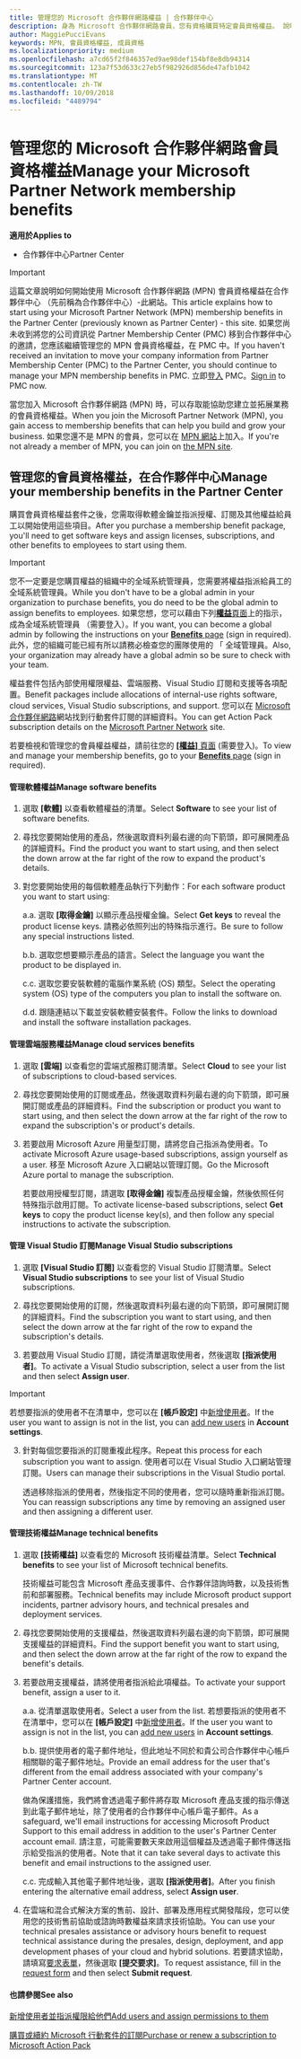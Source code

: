 ```yaml
---
title: 管理您的 Microsoft 合作夥伴網路權益 | 合作夥伴中心
description: 身為 Microsoft 合作夥伴網路會員，您有資格購買特定會員資格權益。 說明如何啟用及管理您的會員資格權益，在合作夥伴中心。
author: MaggiePucciEvans
keywords: MPN, 會員資格權益, 成員資格
ms.localizationpriority: medium
ms.openlocfilehash: a7cd65f2f846357ed9ae98def154bf8e8db94314
ms.sourcegitcommit: 123a7f53d633c27eb5f982926d856de47afb1042
ms.translationtype: MT
ms.contentlocale: zh-TW
ms.lasthandoff: 10/09/2018
ms.locfileid: "4489794"
---
```

# <a name="manage-your-microsoft-partner-network-membership-benefits"></a><span data-ttu-id="448c8-105">管理您的 Microsoft 合作夥伴網路會員資格權益</span><span class="sxs-lookup"><span data-stu-id="448c8-105">Manage your Microsoft Partner Network membership benefits</span></span>

**<span data-ttu-id="448c8-106">適用於</span><span class="sxs-lookup"><span data-stu-id="448c8-106">Applies to</span></span>**

-  <span data-ttu-id="448c8-107">合作夥伴中心</span><span class="sxs-lookup"><span data-stu-id="448c8-107">Partner Center</span></span>

>[!IMPORTANT]
><span data-ttu-id="448c8-108">這篇文章說明如何開始使用 Microsoft 合作夥伴網路 (MPN) 會員資格權益在合作夥伴中心 （先前稱為合作夥伴中心）-此網站。</span><span class="sxs-lookup"><span data-stu-id="448c8-108">This article explains how to start using your Microsoft Partner Network (MPN) membership benefits in the Partner Center (previously known as Partner Center) - this site.</span></span> <span data-ttu-id="448c8-109">如果您尚未收到將您的公司資訊從 Partner Membership Center (PMC) 移到合作夥伴中心的邀請，您應該繼續管理您的 MPN 會員資格權益，在 PMC 中。</span><span class="sxs-lookup"><span data-stu-id="448c8-109">If you haven't received an invitation to move your company information from Partner Membership Center (PMC) to the Partner Center, you should continue to manage your MPN membership benefits in PMC.</span></span> <span data-ttu-id="448c8-110">立即[登入](https://partner.microsoft.com/_login?authType=OpenIdConnect) PMC。</span><span class="sxs-lookup"><span data-stu-id="448c8-110">[Sign in](https://partner.microsoft.com/_login?authType=OpenIdConnect) to PMC now.</span></span>   

<span data-ttu-id="448c8-111">當您加入 Microsoft 合作夥伴網路 (MPN) 時，可以存取能協助您建立並拓展業務的會員資格權益。</span><span class="sxs-lookup"><span data-stu-id="448c8-111">When you join the Microsoft Partner Network (MPN), you gain access to membership benefits that can help you build and grow your business.</span></span> <span data-ttu-id="448c8-112">如果您還不是 MPN 的會員，您可以在 [MPN 網站](https://partner.microsoft.com/membership)上加入。</span><span class="sxs-lookup"><span data-stu-id="448c8-112">If you're not already a member of MPN, you can join on [the MPN site](https://partner.microsoft.com/membership).</span></span>


## <a name="manage-your-membership-benefits-in-the-partner-center"></a><span data-ttu-id="448c8-113">管理您的會員資格權益，在合作夥伴中心</span><span class="sxs-lookup"><span data-stu-id="448c8-113">Manage your membership benefits in the Partner Center</span></span>

<span data-ttu-id="448c8-114">購買會員資格權益套件之後，您需取得軟體金鑰並指派授權、訂閱及其他權益給員工以開始使用這些項目。</span><span class="sxs-lookup"><span data-stu-id="448c8-114">After you purchase a membership benefit package, you'll need to get software keys and assign licenses, subscriptions, and other benefits to employees to start using them.</span></span> 

>[!IMPORTANT]
><span data-ttu-id="448c8-115">您不一定要是您購買權益的組織中的全域系統管理員，您需要將權益指派給員工的全域系統管理員。</span><span class="sxs-lookup"><span data-stu-id="448c8-115">While you don't have to be a global admin in your organization to purchase benefits, you do need to be the global admin to assign benefits to employees.</span></span>  <span data-ttu-id="448c8-116">如果您想，您可以藉由下列[**權益**頁面](https://partnercenter.microsoft.com/pcv/partnership/benefits)上的指示，成為全域系統管理員 （需要登入）。</span><span class="sxs-lookup"><span data-stu-id="448c8-116">If you want, you can become a global admin by following the instructions on your [**Benefits** page](https://partnercenter.microsoft.com/pcv/partnership/benefits) (sign in required).</span></span> <span data-ttu-id="448c8-117">此外，您的組織可能已經有所以請務必檢查您的團隊使用的 「 全域管理員。</span><span class="sxs-lookup"><span data-stu-id="448c8-117">Also, your organization may already have a global admin so be sure to check with your team.</span></span>

<span data-ttu-id="448c8-118">權益套件包括內部使用權限權益、雲端服務、Visual Studio 訂閱和支援等各項配置。</span><span class="sxs-lookup"><span data-stu-id="448c8-118">Benefit packages include allocations of internal-use rights software, cloud services, Visual Studio subscriptions, and support.</span></span> <span data-ttu-id="448c8-119">您可以在 [Microsoft 合作夥伴網路](https://partner.microsoft.com/membership/internal-use-software)網站找到行動套件訂閱的詳細資料。</span><span class="sxs-lookup"><span data-stu-id="448c8-119">You can get Action Pack subscription details on the [Microsoft Partner Network](https://partner.microsoft.com/membership/internal-use-software) site.</span></span>  

<span data-ttu-id="448c8-120">若要檢視和管理您的會員權益權益，請前往您的 [**\[權益\]** 頁面](https://partnercenter.microsoft.com/pcv/partnership/benefits) (需要登入)。</span><span class="sxs-lookup"><span data-stu-id="448c8-120">To view and manage your membership benefits, go to your [**Benefits** page](https://partnercenter.microsoft.com/pcv/partnership/benefits) (sign in required).</span></span>

#### <a name="manage-software-benefits"></a><span data-ttu-id="448c8-121">管理軟體權益</span><span class="sxs-lookup"><span data-stu-id="448c8-121">Manage software benefits</span></span>

1.  <span data-ttu-id="448c8-122">選取 **\[軟體\]** 以查看軟體權益的清單。</span><span class="sxs-lookup"><span data-stu-id="448c8-122">Select **Software** to see your list of software benefits.</span></span> 

2.  <span data-ttu-id="448c8-123">尋找您要開始使用的產品，然後選取資料列最右邊的向下箭頭，即可展開產品的詳細資料。</span><span class="sxs-lookup"><span data-stu-id="448c8-123">Find the product you want to start using, and then select the down arrow at the far right of the row to expand the product's details.</span></span> 

3. <span data-ttu-id="448c8-124">對您要開始使用的每個軟體產品執行下列動作：</span><span class="sxs-lookup"><span data-stu-id="448c8-124">For each software product you want to start using:</span></span>

    <span data-ttu-id="448c8-125">a.</span><span class="sxs-lookup"><span data-stu-id="448c8-125">a.</span></span> <span data-ttu-id="448c8-126">選取 **\[取得金鑰\]** 以顯示產品授權金鑰。</span><span class="sxs-lookup"><span data-stu-id="448c8-126">Select **Get keys** to reveal the product license keys.</span></span> <span data-ttu-id="448c8-127">請務必依照列出的特殊指示進行。</span><span class="sxs-lookup"><span data-stu-id="448c8-127">Be sure to follow any special instructions listed.</span></span>

    <span data-ttu-id="448c8-128">b.</span><span class="sxs-lookup"><span data-stu-id="448c8-128">b.</span></span> <span data-ttu-id="448c8-129">選取您想要顯示產品的語言。</span><span class="sxs-lookup"><span data-stu-id="448c8-129">Select the language you want the product to be displayed in.</span></span>

    <span data-ttu-id="448c8-130">c.</span><span class="sxs-lookup"><span data-stu-id="448c8-130">c.</span></span> <span data-ttu-id="448c8-131">選取您要安裝軟體的電腦作業系統 (OS) 類型。</span><span class="sxs-lookup"><span data-stu-id="448c8-131">Select the operating system (OS) type of the computers you plan to install the software on.</span></span>

    <span data-ttu-id="448c8-132">d.</span><span class="sxs-lookup"><span data-stu-id="448c8-132">d.</span></span> <span data-ttu-id="448c8-133">跟隨連結以下載並安裝軟體安裝套件。</span><span class="sxs-lookup"><span data-stu-id="448c8-133">Follow the links to download and install the software installation packages.</span></span>


#### <a name="manage-cloud-services-benefits"></a><span data-ttu-id="448c8-134">管理雲端服務權益</span><span class="sxs-lookup"><span data-stu-id="448c8-134">Manage cloud services benefits</span></span>

1. <span data-ttu-id="448c8-135">選取 **\[雲端\]** 以查看您的雲端式服務訂閱清單。</span><span class="sxs-lookup"><span data-stu-id="448c8-135">Select **Cloud** to see your list of subscriptions to cloud-based services.</span></span>

2. <span data-ttu-id="448c8-136">尋找您要開始使用的訂閱或產品，然後選取資料列最右邊的向下箭頭，即可展開訂閱或產品的詳細資料。</span><span class="sxs-lookup"><span data-stu-id="448c8-136">Find the subscription or product you want to start using, and then select the down arrow at the far right of the row to expand the subscription's or product's details.</span></span> 

3. <span data-ttu-id="448c8-137">若要啟用 Microsoft Azure 用量型訂閱，請將您自己指派為使用者。</span><span class="sxs-lookup"><span data-stu-id="448c8-137">To activate Microsoft Azure usage-based subscriptions, assign yourself as a user.</span></span> <span data-ttu-id="448c8-138">移至 Microsoft Azure 入口網站以管理訂閱。</span><span class="sxs-lookup"><span data-stu-id="448c8-138">Go the Microsoft Azure portal to manage the subscription.</span></span>

    <span data-ttu-id="448c8-139">若要啟用授權型訂閱，請選取 **\[取得金鑰\]** 複製產品授權金鑰，然後依照任何特殊指示啟用訂閱。</span><span class="sxs-lookup"><span data-stu-id="448c8-139">To activate license-based subscriptions, select **Get keys** to copy the product license key(s), and then follow any special instructions to activate the subscription.</span></span>  


#### <a name="manage-visual-studio-subscriptions"></a><span data-ttu-id="448c8-140">管理 Visual Studio 訂閱</span><span class="sxs-lookup"><span data-stu-id="448c8-140">Manage Visual Studio subscriptions</span></span>

1. <span data-ttu-id="448c8-141">選取 **\[Visual Studio 訂閱\]** 以查看您的 Visual Studio 訂閱清單。</span><span class="sxs-lookup"><span data-stu-id="448c8-141">Select **Visual Studio subscriptions** to see your list of Visual Studio subscriptions.</span></span> 

2. <span data-ttu-id="448c8-142">尋找您要開始使用的訂閱，然後選取資料列最右邊的向下箭頭，即可展開訂閱的詳細資料。</span><span class="sxs-lookup"><span data-stu-id="448c8-142">Find the subscription you want to start using, and then select the down arrow at the far right of the row to expand the subscription's details.</span></span> 

3. <span data-ttu-id="448c8-143">若要啟用 Visual Studio 訂閱，請從清單選取使用者，然後選取 **\[指派使用者\]**。</span><span class="sxs-lookup"><span data-stu-id="448c8-143">To activate a Visual Studio subscription, select a user from the list and then select **Assign user**.</span></span> 

> [!IMPORTANT]  
> <span data-ttu-id="448c8-144">若想要指派的使用者不在清單中，您可以在 **\[帳戶設定\]** 中[新增使用者](create-user-accounts-and-set-permissions.md)。</span><span class="sxs-lookup"><span data-stu-id="448c8-144">If the user you want to assign is not in the list, you can [add new users](create-user-accounts-and-set-permissions.md) in **Account settings**.</span></span>

3. <span data-ttu-id="448c8-145">針對每個您要指派的訂閱重複此程序。</span><span class="sxs-lookup"><span data-stu-id="448c8-145">Repeat this process for each subscription you want to assign.</span></span> <span data-ttu-id="448c8-146">使用者可以在 Visual Studio 入口網站管理訂閱。</span><span class="sxs-lookup"><span data-stu-id="448c8-146">Users can manage their subscriptions in the Visual Studio portal.</span></span> 

    <span data-ttu-id="448c8-147">透過移除指派的使用者，然後指定不同的使用者，您可以隨時重新指派訂閱。</span><span class="sxs-lookup"><span data-stu-id="448c8-147">You can reassign subscriptions any time by removing an assigned user and then assigning a different user.</span></span> 

#### <a name="manage-technical-benefits"></a><span data-ttu-id="448c8-148">管理技術權益</span><span class="sxs-lookup"><span data-stu-id="448c8-148">Manage technical benefits</span></span>

1. <span data-ttu-id="448c8-149">選取 **\[技術權益\]** 以查看您的 Microsoft 技術權益清單。</span><span class="sxs-lookup"><span data-stu-id="448c8-149">Select **Technical benefits** to see your list of Microsoft technical benefits.</span></span>

    <span data-ttu-id="448c8-150">技術權益可能包含 Microsoft 產品支援事件、合作夥伴諮詢時數，以及技術售前和部署服務。</span><span class="sxs-lookup"><span data-stu-id="448c8-150">Technical benefits may include Microsoft product support incidents, partner advisory hours, and technical presales and deployment services.</span></span>   

2. <span data-ttu-id="448c8-151">尋找您要開始使用的支援權益，然後選取資料列最右邊的向下箭頭，即可展開支援權益的詳細資料。</span><span class="sxs-lookup"><span data-stu-id="448c8-151">Find the support benefit you want to start using, and then select the down arrow at the far right of the row to expand the benefit's details.</span></span> 

3. <span data-ttu-id="448c8-152">若要啟用支援權益，請將使用者指派給此項權益。</span><span class="sxs-lookup"><span data-stu-id="448c8-152">To activate your support benefit, assign a user to it.</span></span> 
   
    <span data-ttu-id="448c8-153">a.</span><span class="sxs-lookup"><span data-stu-id="448c8-153">a.</span></span>  <span data-ttu-id="448c8-154">從清單選取使用者。</span><span class="sxs-lookup"><span data-stu-id="448c8-154">Select a user from the list.</span></span> <span data-ttu-id="448c8-155">若想要指派的使用者不在清單中，您可以在 **\[帳戶設定\]** 中[新增使用者](create-user-accounts-and-set-permissions.md)。</span><span class="sxs-lookup"><span data-stu-id="448c8-155">If the user you want to assign is not in the list, you can [add new users](create-user-accounts-and-set-permissions.md) in **Account settings**.</span></span>

    <span data-ttu-id="448c8-156">b.</span><span class="sxs-lookup"><span data-stu-id="448c8-156">b.</span></span>  <span data-ttu-id="448c8-157">提供使用者的電子郵件地址，但此地址不同於和貴公司合作夥伴中心帳戶相關聯的電子郵件地址。</span><span class="sxs-lookup"><span data-stu-id="448c8-157">Provide an email address for the user that's different from the email address associated with your company's Partner Center account.</span></span> 
    
    <span data-ttu-id="448c8-158">做為保護措施，我們將會透過電子郵件將存取 Microsoft 產品支援的指示傳送到此電子郵件地址，除了使用者的合作夥伴中心帳戶電子郵件。</span><span class="sxs-lookup"><span data-stu-id="448c8-158">As a safeguard, we'll email instructions for accessing Microsoft Product Support to this email address in addition to the user's Partner Center account email.</span></span> <span data-ttu-id="448c8-159">請注意，可能需要數天來啟用這個權益及透過電子郵件傳送指示給受指派的使用者。</span><span class="sxs-lookup"><span data-stu-id="448c8-159">Note that it can take several days to activate this benefit and email instructions to the assigned user.</span></span>    
    
    <span data-ttu-id="448c8-160">c.</span><span class="sxs-lookup"><span data-stu-id="448c8-160">c.</span></span>  <span data-ttu-id="448c8-161">完成輸入其他電子郵件地址後，選取 **\[指派使用者\]**。</span><span class="sxs-lookup"><span data-stu-id="448c8-161">After you finish entering the alternative email address, select **Assign user**.</span></span> 

4. <span data-ttu-id="448c8-162">在雲端和混合式解決方案的售前、設計、部署及應用程式開發階段，您可以使用您的技術售前協助或諮詢時數權益來請求技術協助。</span><span class="sxs-lookup"><span data-stu-id="448c8-162">You can use your technical presales assistance or advisory hours benefit to request technical assistance during the presales, design, deployment, and app development phases of your cloud and hybrid solutions.</span></span> <span data-ttu-id="448c8-163">若要請求協助，請填寫[要求表單](https://partnercenter.microsoft.com/pcv/partnership/benefits/createadvisoryhoursservicerequest
)，然後選取 **\[提交要求\]**。</span><span class="sxs-lookup"><span data-stu-id="448c8-163">To request assistance, fill in the [request form](https://partnercenter.microsoft.com/pcv/partnership/benefits/createadvisoryhoursservicerequest
) and then select **Submit request**.</span></span>


#### <a name="see-also"></a><span data-ttu-id="448c8-164">也請參閱</span><span class="sxs-lookup"><span data-stu-id="448c8-164">See also</span></span>

[<span data-ttu-id="448c8-165">新增使用者並指派權限給他們</span><span class="sxs-lookup"><span data-stu-id="448c8-165">Add users and assign permissions to them</span></span>](create-user-accounts-and-set-permissions.md)

[<span data-ttu-id="448c8-166">購買或續約 Microsoft 行動套件的訂閱</span><span class="sxs-lookup"><span data-stu-id="448c8-166">Purchase or renew a subscription to Microsoft Action Pack</span></span>](mpn-get-action-pack.md)


